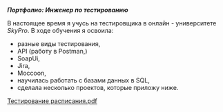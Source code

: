 
***Портфолио: Инженер по тестированию***

В настоящее время я учусь на тестировщика в онлайн - университете _*SkyPro*_.
 В ходе обучения я освоила: 
+ разные виды тестирования, 
+ API (работу в  Postman,) 
+ SoapUi, 
+ Jira, 
+ Moccoon,
+ научилась работать с базами данных в SQL, 
+ сделала несколько проектов, которые приложу ниже. 

[Тестирование расписания.pdf](https://github.com/NatalyNVS/Rep1/files/12213461/default.pdf)
